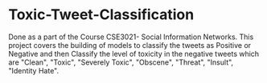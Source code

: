 # Toxic-Tweet-Classification
Done as a part of the Course CSE3021- Social Information Networks. This project covers the building of models to classify the tweets as Positive or Negative and then Classify the level of toxicity in the negative tweets which are "Clean", "Toxic", "Severely Toxic", "Obscene", "Threat", "Insult", "Identity Hate".
